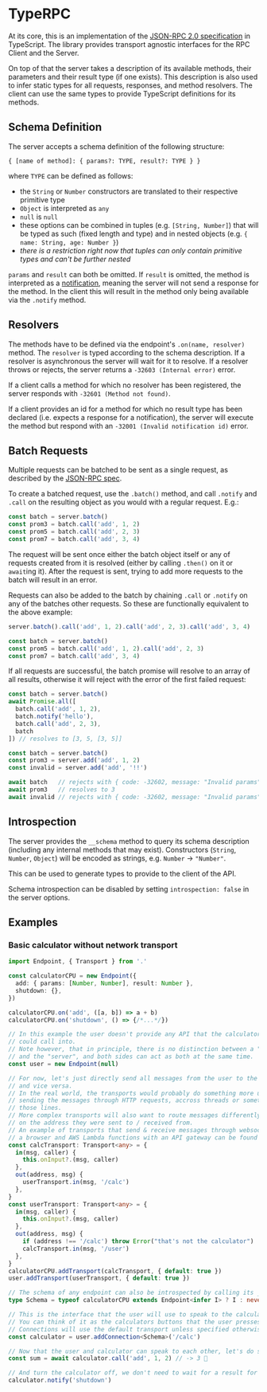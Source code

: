 # TypeRPC

At its core, this is an implementation of the [JSON-RPC 2.0
specification](https://www.jsonrpc.org/specification) in TypeScript. The library 
provides transport agnostic interfaces for the RPC Client and the Server.

On top of that the server takes a description of its available methods, their 
parameters and their result type (if one exists). This description is also used 
to infer static types for all requests, responses, and method resolvers. The 
client can use the same types to provide TypeScript definitions for its methods.

## Schema Definition

The server accepts a schema definition of the following structure:

`{ [name of method]: { params?: TYPE, result?: TYPE } }`

where `TYPE` can be defined as follows:

- the `String` or `Number` constructors are translated to their
respective primitive type
- `Object` is interpreted as `any`
- `null` is `null`
- these options can be combined in tuples (e.g. `[String, Number]`) that 
will be typed as such (fixed length and type) and in nested objects (e.g. `{ name: String, age: Number }`)
- *there is a restriction right now that tuples can only contain primitive types
and can't be further nested*

`params` and `result` can both be omitted. If `result` is omitted, the method
is interpreted as a [notification](https://www.jsonrpc.org/specification#notification), meaning the server will not send a response for the method. In the client this will result in
the method only being available via the `.notify` method.

## Resolvers

The methods have to be defined via the endpoint's `.on(name, resolver)` method.
The `resolver` is typed according to the schema description. If a resolver is
asynchronous the server will wait for it to resolve. If a resolver throws or
rejects, the server returns a `-32603 (Internal error)` error.

If a client calls a method for which no resolver has been registered, the server
responds with `-32601 (Method not found)`.

If a client provides an id for a method for which no result type has been 
declared (i.e. expects a response for a notification), the server will execute
the method but respond with an `-32001 (Invalid notification id)` error.

## Batch Requests

Multiple requests can be batched to be sent as a single request, as described by the [JSON-RPC spec](https://www.jsonrpc.org/specification#batch).

To create a batched request, use the `.batch()` method, and call `.notify` and `.call` on the resulting object as you would with a regular request. E.g.:

``` ts
const batch = server.batch()
const prom3 = batch.call('add', 1, 2)
const prom5 = batch.call('add', 2, 3)
const prom7 = batch.call('add', 3, 4)
```

The request will be sent once either the batch object itself or any of requests
created from it is resolved (either by calling `.then()` on it or `await`ing it).
After the request is sent, trying to add more requests to the batch will result
in an error.

Requests can also be added to the batch by chaining `.call` or `.notify` on any
of the batches other requests. So these are functionally equivalent to the above
example:

```ts
server.batch().call('add', 1, 2).call('add', 2, 3).call('add', 3, 4)
```
```ts
const batch = server.batch()
const prom5 = batch.call('add', 1, 2).call('add', 2, 3)
const prom7 = batch.call('add', 3, 4)
```

If all requests are successful, the batch promise will resolve to an array of
all results, otherwise it will reject with the error of the first failed request:

```ts
const batch = server.batch()
await Promise.all([
  batch.call('add', 1, 2),
  batch.notify('hello'),
  batch.call('add', 2, 3),
  batch
]) // resolves to [3, 5, [3, 5]]

const batch = server.batch()
const prom3 = server.add('add', 1, 2)
const invalid = server.add('add', '!!')

await batch   // rejects with { code: -32602, message: "Invalid params"}
await prom3   // resolves to 3
await invalid // rejects with { code: -32602, message: "Invalid params"}
```

## Introspection

The server provides the `__schema` method to query its schema description 
(including any internal methods that may exist). Constructors (`String`, 
`Number`, `Object`) will be encoded as strings, e.g. `Number` -> `"Number"`.

This can be used to generate types to provide to the client of the API.

Schema introspection can be disabled by setting `introspection: false` in the 
server options.

## Examples

### Basic calculator without network transport

```ts
import Endpoint, { Transport } from '.'

const calculatorCPU = new Endpoint({
  add: { params: [Number, Number], result: Number },
  shutdown: {},
})

calculatorCPU.on('add', ([a, b]) => a + b)
calculatorCPU.on('shutdown', () => {/*...*/})

// In this example the user doesn't provide any API that the calculator
// could call into.
// Note however, that in principle, there is no distinction between a "client"
// and the "server", and both sides can act as both at the same time.
const user = new Endpoint(null)

// For now, let's just directly send all messages from the user to the calculator
// and vice versa.
// In the real world, the transports would probably do something more useful, like
// sending the messages through HTTP requests, accross threads or something along
// those lines.
// More complex transports will also want to route messages differently based
// on the address they were sent to / received from.
// An example of transports that send & receive messages through websockets in
// a browser and AWS Lambda functions with an API gateway can be found in src/transport/ws
const calcTransport: Transport<any> = {
  in(msg, caller) {
    this.onInput?.(msg, caller)
  },
  out(address, msg) {
    userTransport.in(msg, '/calc')
  },
}
const userTransport: Transport<any> = {
  in(msg, caller) {
    this.onInput?.(msg, caller)
  },
  out(address, msg) {
    if (address !== '/calc') throw Error("that's not the calculator")
    calcTransport.in(msg, '/user')
  },
}
calculatorCPU.addTransport(calcTransport, { default: true })
user.addTransport(userTransport, { default: true })

// The schema of any endpoint can also be introspected by calling its __schema method
type Schema = typeof calculatorCPU extends Endpoint<infer I> ? I : never

// This is the interface that the user will use to speak to the calculator.
// You can think of it as the calculators buttons that the user presses.
// Connections will use the default transport unless specified otherwise.
const calculator = user.addConnection<Schema>('/calc')

// Now that the user and calculator can speak to each other, let's do some maths:
const sum = await calculator.call('add', 1, 2) // -> 3 🎉

// And turn the calculator off, we don't need to wait for a result for that
calculator.notify('shutdown')
```
